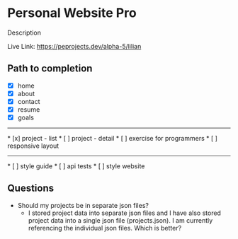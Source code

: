 # Personal Website Pro

Description 

Live Link: https://peprojects.dev/alpha-5/lilian


## Path to completion 

* [x] home
* [x] about 
* [x] contact
* [x] resume 
* [x] goals
<hr>
* [x] project - list
* [ ] project - detail
* [ ] exercise for programmers
* [ ] responsive layout 
<hr>
* [ ] style guide 
* [ ] api tests 
* [ ] style website

## Questions 
* Should my projects be in separate json files? 
	* I stored project data into separate json files and I have also stored project data into a single json file (projects.json). I am currently referencing the individual json files. Which is better? 
